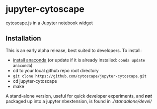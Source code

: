 jupyter-cytoscape
===============================

cytoscape.js in a Jupyter notebook widget

Installation
------------

This is an early alpha release, best suited to developers. To install:

* [install anaconda](https://www.continuum.io/downloads) (or update if it is already installed: `conda update anaconda`)
* cd to your local github repo root directory
* `git clone https://github.com/cytoscape/jupyter-cytoscape.git`
* cd jupyter-cytoscape
* make
    
A stand-alone version, useful for quick developer experiments, and <b><i>not</i></b> packaged up into a jupyter nbextension, is found in <i>./standalone/devel/</i>
